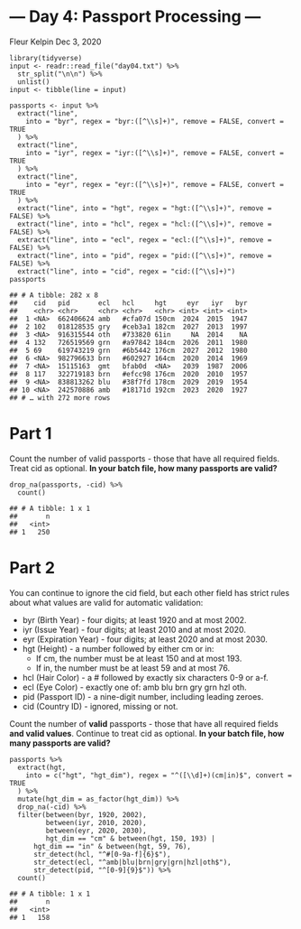 — Day 4: Passport Processing —
================
Fleur Kelpin
Dec 3, 2020

    library(tidyverse)
    input <- readr::read_file("day04.txt") %>%
      str_split("\n\n") %>%
      unlist()
    input <- tibble(line = input)

    passports <- input %>%
      extract("line",
        into = "byr", regex = "byr:([^\\s]+)", remove = FALSE, convert = TRUE
      ) %>%
      extract("line",
        into = "iyr", regex = "iyr:([^\\s]+)", remove = FALSE, convert = TRUE
      ) %>%
      extract("line",
        into = "eyr", regex = "eyr:([^\\s]+)", remove = FALSE, convert = TRUE
      ) %>%
      extract("line", into = "hgt", regex = "hgt:([^\\s]+)", remove = FALSE) %>%
      extract("line", into = "hcl", regex = "hcl:([^\\s]+)", remove = FALSE) %>%
      extract("line", into = "ecl", regex = "ecl:([^\\s]+)", remove = FALSE) %>%
      extract("line", into = "pid", regex = "pid:([^\\s]+)", remove = FALSE) %>%
      extract("line", into = "cid", regex = "cid:([^\\s]+)")
    passports

    ## # A tibble: 282 x 8
    ##    cid   pid       ecl   hcl     hgt     eyr   iyr   byr
    ##    <chr> <chr>     <chr> <chr>   <chr> <int> <int> <int>
    ##  1 <NA>  662406624 amb   #cfa07d 150cm  2024  2015  1947
    ##  2 102   018128535 gry   #ceb3a1 182cm  2027  2013  1997
    ##  3 <NA>  916315544 oth   #733820 61in     NA  2014    NA
    ##  4 132   726519569 grn   #a97842 184cm  2026  2011  1980
    ##  5 69    619743219 grn   #6b5442 176cm  2027  2012  1980
    ##  6 <NA>  982796633 brn   #602927 164cm  2020  2014  1969
    ##  7 <NA>  15115163  gmt   bfab0d  <NA>   2039  1987  2006
    ##  8 117   322719183 brn   #efcc98 176cm  2020  2010  1957
    ##  9 <NA>  838813262 blu   #38f7fd 178cm  2029  2019  1954
    ## 10 <NA>  242570886 amb   #18171d 192cm  2023  2020  1927
    ## # … with 272 more rows

# Part 1

Count the number of valid passports - those that have all required
fields. Treat cid as optional. **In your batch file, how many passports
are valid?**

    drop_na(passports, -cid) %>%
      count()

    ## # A tibble: 1 x 1
    ##       n
    ##   <int>
    ## 1   250

# Part 2

You can continue to ignore the cid field, but each other field has
strict rules about what values are valid for automatic validation:

-   byr (Birth Year) - four digits; at least 1920 and at most 2002.
-   iyr (Issue Year) - four digits; at least 2010 and at most 2020.
-   eyr (Expiration Year) - four digits; at least 2020 and at most 2030.
-   hgt (Height) - a number followed by either cm or in:
    -   If cm, the number must be at least 150 and at most 193.
    -   If in, the number must be at least 59 and at most 76.
-   hcl (Hair Color) - a \# followed by exactly six characters 0-9 or
    a-f.
-   ecl (Eye Color) - exactly one of: amb blu brn gry grn hzl oth.
-   pid (Passport ID) - a nine-digit number, including leading zeroes.
-   cid (Country ID) - ignored, missing or not.

Count the number of **valid** passports - those that have all required
fields **and valid values**. Continue to treat cid as optional. **In
your batch file, how many passports are valid?**

    passports %>%
      extract(hgt,
        into = c("hgt", "hgt_dim"), regex = "^([\\d]+)(cm|in)$", convert = TRUE
      ) %>%
      mutate(hgt_dim = as_factor(hgt_dim)) %>%
      drop_na(-cid) %>%
      filter(between(byr, 1920, 2002),
             between(iyr, 2010, 2020),
             between(eyr, 2020, 2030),
             hgt_dim == "cm" & between(hgt, 150, 193) |
          hgt_dim == "in" & between(hgt, 59, 76),
          str_detect(hcl, "^#[0-9a-f]{6}$"),
          str_detect(ecl, "^amb|blu|brn|gry|grn|hzl|oth$"),
          str_detect(pid, "^[0-9]{9}$")) %>%
      count()

    ## # A tibble: 1 x 1
    ##       n
    ##   <int>
    ## 1   158
